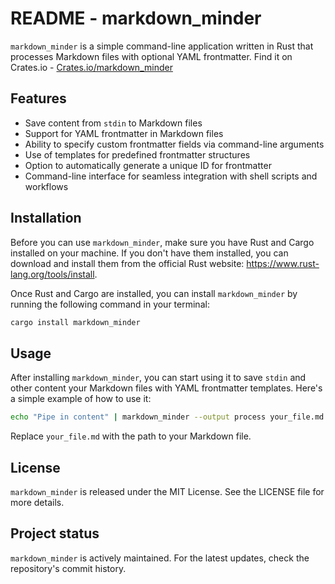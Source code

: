 # README - markdown_minder

`markdown_minder` is a simple command-line application written in Rust that processes Markdown files with optional YAML frontmatter.
Find it on Crates.io - [Crates.io/markdown_minder](https://crates.io/crates/markdown_minder)
## Features

- Save content from `stdin` to Markdown files
- Support for YAML frontmatter in Markdown files
- Ability to specify custom frontmatter fields via command-line arguments
- Use of templates for predefined frontmatter structures
- Option to automatically generate a unique ID for frontmatter
- Command-line interface for seamless integration with shell scripts and workflows

## Installation

Before you can use `markdown_minder`, make sure you have Rust and Cargo installed on your machine. If you don't have them installed, you can download and install them from the official Rust website: <https://www.rust-lang.org/tools/install>.

Once Rust and Cargo are installed, you can install `markdown_minder` by running the following command in your terminal:

```bash
cargo install markdown_minder
```

## Usage

After installing `markdown_minder`, you can start using it to save `stdin` and other content your Markdown files with YAML frontmatter templates. Here's a simple example of how to use it:

```bash
echo "Pipe in content" | markdown_minder --output process your_file.md --frontmatter my_prop="my value" --title "Default Title" --template default_template.yml
```

Replace `your_file.md` with the path to your Markdown file.

## License

`markdown_minder` is released under the MIT License. See the LICENSE file for more details.

## Project status

`markdown_minder` is actively maintained. For the latest updates, check the repository's commit history.
